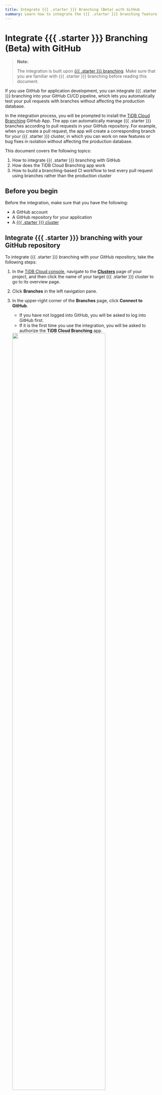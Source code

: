 ```yaml
---
title: Integrate {{{ .starter }}} Branching (Beta) with GitHub 
summary: Learn how to integrate the {{{ .starter }}} branching feature with GitHub.
---
```


# Integrate {{{ .starter }}} Branching (Beta) with GitHub 

> **Note:**
>
> The integration is built upon [{{{ .starter }}} branching](/tidb-cloud/branch-overview.md). Make sure that you are familiar with {{{ .starter }}} branching before reading this document.

If you use GitHub for application development, you can integrate {{{ .starter }}} branching into your GitHub CI/CD pipeline, which lets you automatically test your pull requests with branches without affecting the production database.

In the integration process, you will be prompted to install the [TiDB Cloud Branching](https://github.com/apps/tidb-cloud-branching) GitHub App. The app can automatically manage {{{ .starter }}} branches according to pull requests in your GitHub repository. For example, when you create a pull request, the app will create a corresponding branch for your {{{ .starter }}} cluster, in which you can work on new features or bug fixes in isolation without affecting the production database.

This document covers the following topics:

1. How to integrate {{{ .starter }}} branching with GitHub
2. How does the TiDB Cloud Branching app work
3. How to build a branching-based CI workflow to test every pull request using branches rather than the production cluster

## Before you begin

Before the integration, make sure that you have the following:

- A GitHub account
- A GitHub repository for your application
- A [{{{ .starter }}} cluster](/tidb-cloud/create-tidb-cluster-serverless.md)

## Integrate {{{ .starter }}} branching with your GitHub repository

To integrate {{{ .starter }}} branching with your GitHub repository, take the following steps:

1. In the [TiDB Cloud console](https://tidbcloud.com/), navigate to the [**Clusters**](https://tidbcloud.com/project/clusters) page of your project, and then click the name of your target {{{ .starter }}} cluster to go to its overview page.

2. Click **Branches** in the left navigation pane.

3. In the upper-right corner of the **Branches** page, click **Connect to GitHub**.

    - If you have not logged into GitHub, you will be asked to log into GitHub first.
    - If it is the first time you use the integration, you will be asked to authorize the **TiDB Cloud Branching** app.

   <img src="https://docs-download.pingcap.com/media/images/docs/tidb-cloud/branch/github-authorize.png" width="80%" />

4. In the **Connect to GitHub** dialog, select a GitHub account in the **GitHub Account** drop-down list.

    If your account does not exist in the list, click **Install Other Account**, and then follow the on-screen instructions to install the account.

5. Select your target repository in the **GitHub Repository** drop-down list. If the list is long, you can search the repository by typing the name.

6. Click **Connect** to connect between your {{{ .starter }}} cluster and your GitHub repository.

   <img src="https://docs-download.pingcap.com/media/images/docs/tidb-cloud/branch/github-connect.png" width="40%" />

## TiDB Cloud Branching app behaviors

After you connect your {{{ .starter }}} cluster to your GitHub repository, for each pull request in this repository, the [TiDB Cloud Branching](https://github.com/apps/tidb-cloud-branching) GitHub App can automatically manage its corresponding {{{ .starter }}} branch. The following lists the default behaviors for pull request changes:

| Pull request changes               | TiDB Cloud Branching app behaviors                                                                                                                                                                                                                                                                                                                                        |
|------------------------------------|---------------------------------------------------------------------------------------------------------------------------------------------------------------------------------------------------------------------------------------------------------------------------------------------------------------------------------------------------------------------------|
| Create a pull request              | When you create a pull request in the repository, the [TiDB Cloud Branching](https://github.com/apps/tidb-cloud-branching) app creates a branch for your {{{ .starter }}} cluster. When `branch.mode` is set to `reset`, the branch name follows the `${github_branch_name}_${pr_id}` format. When `branch.mode` is set to `reserve`, the branch name follows the `${github_branch_name}_${pr_id}_${commit_sha}` format. Note that the number of branches has a [limit](/tidb-cloud/branch-overview.md#limitations-and-quotas). |
| Push new commits to a pull request | When `branch.mode` is set to `reset`, every time you push a new commit to a pull request in the repository, the [TiDB Cloud Branching](https://github.com/apps/tidb-cloud-branching) app resets the {{{ .starter }}} branch. When `branch.mode` is set to `reserve`, the app creates a new branch for the latest commit.                                                                                                                            |
| Close or merge a pull request      | When you close or merge a pull request, the [TiDB Cloud Branching](https://github.com/apps/tidb-cloud-branching) app deletes the branch for this pull request.                                                                                                                                                                                                            |
| Reopen a pull request              | When you reopen a pull request, the [TiDB Cloud Branching](https://github.com/apps/tidb-cloud-branching) app creates a branch for the lasted commit of the pull request.                                                                                                                                                                                                  |

## Configure TiDB Cloud Branching app

To configure the behaviors of [TiDB Cloud Branching](https://github.com/apps/tidb-cloud-branching) app, you can add a `tidbcloud.yml` file to the root directory of your repository, and then add the desired configurations to this file according to the following instructions.

### branch.blockList

**Type:** array of string. **Default:** `[]`.

Specify the GitHub branches that forbid the TiDB Cloud Branching app, even if they are in the `allowList`.

```yaml
github:
    branch:
        blockList:
            - ".*_doc"
            - ".*_blackList"
```

### branch.allowList

**type:** array of string. **Default:** `[.*]`.

Specify the GitHub branches that allow the TiDB Cloud Branching app.

```yaml
github:
    branch:
        allowList:
            - ".*_db"
```

### branch.mode

**Type:** string. **Default:** `reset`.

Specify how the TiDB Cloud Branching app handles branch updates:

- If it is set to `reset`, the TiDB Cloud Branching app will update the existing branch with the latest data.
- If it is set to `reserve`, the TiDB Cloud Branching app will create a new branch for your latest commit.

```yaml
github:
    branch:
        mode: reset
```

### branch.autoDestroy

**Type:** boolean. **Default:** `true`.

If it is set to `false`, the TiDB Cloud Branching app will not delete the {{{ .starter }}} branch when a pull request is closed or merged.

```yaml
github:
    branch:
        autoDestroy: true
```

## Create a branching CI workflow

One of the best practices for using branches is to create a branching CI workflow. With the workflow, you can test your code using a {{{ .starter }}} branch instead of using the production cluster before merging the pull request. You can find a live demo [here](https://github.com/shiyuhang0/tidbcloud-branch-gorm-example).

Here are the main steps to create the workflow:

1. [Integrate {{{ .starter }}} branching with your GitHub repository](#integrate-tidb-cloud-serverless-branching-with-your-github-repository).

2. Get the branch connection information.

   You can use the [wait-for-tidbcloud-branch](https://github.com/tidbcloud/wait-for-tidbcloud-branch) action to wait for the readiness of the {{{ .starter }}} branch and get the connection information of the branch.

    Example usage:

   ```yaml
   steps:
     - name: Wait for {{{ .starter }}} branch to be ready
       uses: tidbcloud/wait-for-tidbcloud-branch@v0
       id: wait-for-branch
       with:
         token: ${{ secrets.GITHUB_TOKEN }}
         public-key: ${{ secrets.TIDB_CLOUD_API_PUBLIC_KEY }}
         private-key: ${{ secrets.TIDB_CLOUD_API_PRIVATE_KEY }}

     - name: Test with {{{ .starter }}} branch
        run: |
           echo "The host is ${{ steps.wait-for-branch.outputs.host }}"
           echo "The user is ${{ steps.wait-for-branch.outputs.user }}"
           echo "The password is ${{ steps.wait-for-branch.outputs.password }}"
   ```
   
   - `token`: GitHub will automatically create a [GITHUB_TOKEN](https://docs.github.com/en/actions/security-guides/automatic-token-authentication) secret. You can use it directly.
   - `public-key` and `private-key`: The TiDB Cloud [API key](https://docs.pingcap.com/tidbcloud/api/v1beta#section/Authentication/API-Key-Management).

3. Modify your test code.

   Modify your test code to accept the connection information from GitHub Actions. For example, you can accept the connection information through the environment, as demonstrated in the [live demo](https://github.com/shiyuhang0/tidbcloud-branch-gorm-example).

## What's next

Learn how to use the branching GitHub integration with the following examples:

- [branching-gorm-example](https://github.com/tidbcloud/branching-gorm-example)
- [branching-django-example](https://github.com/tidbcloud/branching-django-example)
- [branching-rails-example](https://github.com/tidbcloud/branching-rails-example)

You can also build your branching CI/CD workflow without the branching GitHub integration. For example, you can use [`setup-tidbcloud-cli`](https://github.com/tidbcloud/setup-tidbcloud-cli) and GitHub Actions to customize your CI/CD workflows.
